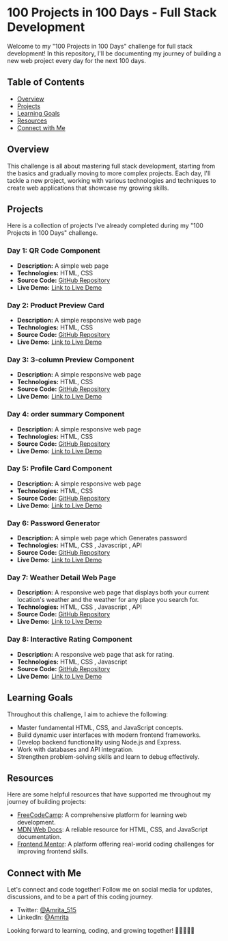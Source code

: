 # 100 Projects in 100 Days - Full Stack Development

Welcome to my "100 Projects in 100 Days" challenge for full stack development! In this repository, I'll be documenting my journey of building a new web project every day for the next 100 days.

## Table of Contents

- [Overview](#overview)
- [Projects](#projects)
- [Learning Goals](#learning-goals)
- [Resources](#resources)
- [Connect with Me](#connect-with-me)

## Overview
This challenge is all about mastering full stack development, starting from the basics and gradually moving to more complex projects. Each day, I'll tackle a new project, working with various technologies and techniques to create web applications that showcase my growing skills.

## Projects
Here is a collection of projects I've already completed during my "100 Projects in 100 Days" challenge.

### Day 1: QR Code Component
- **Description:** A simple web page 
- **Technologies:** HTML, CSS
- **Source Code:** [GitHub Repository](https://github.com/amrita150/100-Projects-In-100-Days/tree/main/Day%201/)
- **Live Demo:** [Link to Live Demo](https://100-projects-in-100-days-mpyz.vercel.app/)

### Day 2: Product Preview Card
- **Description:** A simple responsive web page 
- **Technologies:** HTML, CSS
- **Source Code:** [GitHub Repository](https://github.com/amrita150/100-Projects-In-100-Days/tree/main/Day%202)
- **Live Demo:** [Link to Live Demo](https://100-projects-in-100-days-kabp.vercel.app/)

### Day 3: 3-column Preview Component
- **Description:** A simple responsive web page 
- **Technologies:** HTML, CSS
- **Source Code:** [GitHub Repository](https://github.com/amrita150/100-Projects-In-100-Days/tree/main/Day%203)
- **Live Demo:** [Link to Live Demo](https://100-projects-in-100-days.vercel.app/)

### Day 4: order summary Component
- **Description:** A simple responsive web page 
- **Technologies:** HTML, CSS
- **Source Code:** [GitHub Repository](https://github.com/amrita150/100-Projects-In-100-Days/tree/main/Day%204)
- **Live Demo:** [Link to Live Demo](https://order-summary-smoky.vercel.app/)

### Day 5: Profile Card Component
- **Description:** A simple responsive web page 
- **Technologies:** HTML, CSS
- **Source Code:** [GitHub Repository](https://github.com/amrita150/100-Projects-In-100-Days/tree/main/Day%205)
- **Live Demo:** [Link to Live Demo](https://profile-card-component-psi-five.vercel.app/)

### Day 6: Password Generator
- **Description:** A simple web page which Generates password 
- **Technologies:** HTML, CSS , Javascript , API
- **Source Code:** [GitHub Repository](https://github.com/amrita150/100-Projects-In-100-Days/tree/main/Day%206)
- **Live Demo:** [Link to Live Demo](https://password-generator-theta-ruby.vercel.app/)

### Day 7: Weather Detail Web Page
- **Description:** A responsive web page that displays both your current location's weather and the weather for any place you search for.
- **Technologies:** HTML, CSS , Javascript , API 
- **Source Code:** [GitHub Repository](https://github.com/amrita150/100-Projects-In-100-Days/tree/main/Day%207)
- **Live Demo:** [Link to Live Demo](https://weather-app-alpha-rouge.vercel.app/)

### Day 8: Interactive Rating Component
- **Description:** A responsive web page that ask for rating.
- **Technologies:** HTML, CSS , Javascript
- **Source Code:** [GitHub Repository](https://github.com/amrita150/100-Projects-In-100-Days/tree/main/Day%208)
- **Live Demo:** [Link to Live Demo](https://rating-component-seven-lac.vercel.app/)

## Learning Goals

Throughout this challenge, I aim to achieve the following:

- Master fundamental HTML, CSS, and JavaScript concepts.
- Build dynamic user interfaces with modern frontend frameworks.
- Develop backend functionality using Node.js and Express.
- Work with databases and API integration.
- Strengthen problem-solving skills and learn to debug effectively.

## Resources

Here are some helpful resources that have supported me throughout my journey of building projects:

- [FreeCodeCamp](https://www.freecodecamp.org/): A comprehensive platform for learning web development.
- [MDN Web Docs](https://developer.mozilla.org/): A reliable resource for HTML, CSS, and JavaScript documentation.
- [Frontend Mentor](https://www.frontendmentor.io/): A platform offering real-world coding challenges for improving frontend skills.
  
## Connect with Me

Let's connect and code together! Follow me on social media for updates, discussions, and to be a part of this coding journey.

- Twitter: [@Amrita_515](https://twitter.com/Amrita_515)
- LinkedIn: [@Amrita](https://www.linkedin.com/in/amrita-kataria-614031200/)

Looking forward to learning, coding, and growing together! 🚀👩‍💻👨‍💻

